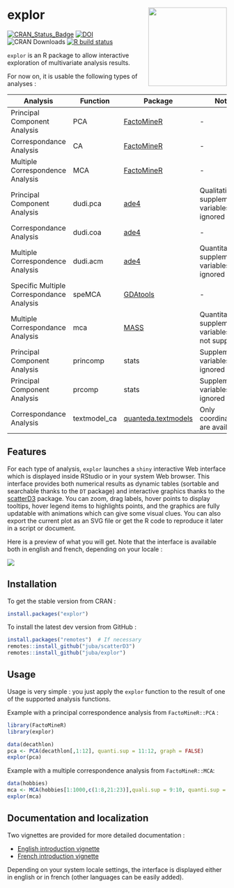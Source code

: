 # explor  <img src="man/figures/logo.png" width="180" align="right" />


[![CRAN_Status_Badge](https://www.r-pkg.org/badges/version-ago/explor)](https://cran.r-project.org/package=explor)
[![DOI](https://zenodo.org/badge/29341839.svg)](https://zenodo.org/badge/latestdoi/29341839)
![CRAN Downloads](https://cranlogs.r-pkg.org/badges/last-month/explor) 
[![R build status](https://github.com/juba/explor/workflows/R-CMD-check/badge.svg)](https://github.com/juba/explor/actions?query=workflow%3AR-CMD-check)


`explor` is an R package to allow interactive exploration of multivariate analysis results.

For now on, it is usable the following types of analyses :

Analysis | Function  | Package | Notes
------------- | ------------- | ---------- | --------
Principal Component Analysis  | PCA  | [FactoMineR](http://factominer.free.fr/) | -
Correspondance Analysis  | CA  | [FactoMineR](http://factominer.free.fr/) | -
Multiple Correspondence Analysis  | MCA  | [FactoMineR](http://factominer.free.fr/) | -
Principal Component Analysis  | dudi.pca  | [ade4](https://cran.r-project.org/package=ade4) | Qualitative supplementary variables are ignored
Correspondance Analysis  | dudi.coa  | [ade4](https://cran.r-project.org/package=ade4)  | -
Multiple Correspondence Analysis  | dudi.acm  | [ade4](https://cran.r-project.org/package=ade4) | Quantitative supplementary variables are ignored
Specific Multiple Correspondance Analysis | speMCA | [GDAtools](https://cran.r-project.org/package=GDAtools) | -
Multiple Correspondance Analysis | mca | [MASS](https://cran.r-project.org/package=MASS) | Quantitative supplementary variables are not supported
Principal Component Analysis  | princomp  | stats | Supplementary variables are ignored
Principal Component Analysis  | prcomp  | stats | Supplementary variables are ignored
Correspondance Analysis  | textmodel_ca  | [quanteda.textmodels](https://cran.r-project.org/package=quanteda.textmodels)  | Only coordinates are available

## Features

For each type of analysis, `explor` launches a `shiny` interactive Web interface which is displayed inside RStudio or in your system Web browser. This interface provides both numerical results as dynamic tables (sortable and searchable thanks to the `DT` package) and interactive graphics thanks to the [scatterD3](https://github.com/juba/scatterD3) package. You can zoom, drag labels, hover points to display tooltips, hover legend items to highlights points, and the graphics are fully updatable with animations which can give some visual clues. You can also export the current plot as an SVG file or get the R code to reproduce it later in a script or document.

Here is a preview of what you will get. Note that the interface is available both in english and french, depending on your locale :

![](https://raw.github.com/juba/explor/master/resources/screencast_0.3.gif) 


## Installation

To get the stable version from CRAN :

```r
install.packages("explor")
```

To install the latest dev version from GitHub :

```r
install.packages("remotes")  # If necessary
remotes::install_github("juba/scatterD3")
remotes::install_github("juba/explor")
```
    
## Usage

Usage is very simple : you just apply the `explor` function to the result of one of the supported analysis functions.

Example with a principal correspondence analysis from `FactoMineR::PCA` :

```r
library(FactoMineR)
library(explor)

data(decathlon)
pca <- PCA(decathlon[,1:12], quanti.sup = 11:12, graph = FALSE)
explor(pca)
```

Example with a multiple correspondence analysis from `FactoMineR::MCA`:

```r
data(hobbies)
mca <- MCA(hobbies[1:1000,c(1:8,21:23)],quali.sup = 9:10, quanti.sup = 11, ind.sup = 1:100)
explor(mca)
```

## Documentation and localization

Two vignettes are provided for more detailed documentation :

- [English introduction vignette](https://juba.github.io/explor/articles/introduction_en.html)
- [French introduction vignette](https://juba.github.io/explor/articles/introduction_fr.html)

Depending on your system locale settings, the interface is displayed either in english or in french (other languages can be easily added).

